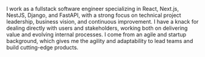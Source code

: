 I work as a fullstack software engineer specializing in React, Next.js, NestJS, Django, and FastAPI, with a strong focus on technical project leadership, business vision, and continuous improvement. I have a knack for dealing directly with users and stakeholders, working both on delivering value and evolving internal processes. I come from an agile and startup background, which gives me the agility and adaptability to lead teams and build cutting-edge products.
